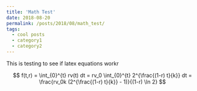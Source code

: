 ```yaml
---
title: 'Math Test'
date: 2018-08-20
permalink: /posts/2018/08/math_test/
tags:
  - cool posts
  - category1
  - category2
---
```


This is testing to see if latex equations workr

$$ f(t,r) = \int_{0}^{t} rv(t) dt = rv_0 \int_{0}^{t} 2^{\frac{(1-r) t}{k}} dt = \frac{rv_0k (2^{\frac{(1-r) t}{k}} - 1)}{(1-r) \ln 2} $$
